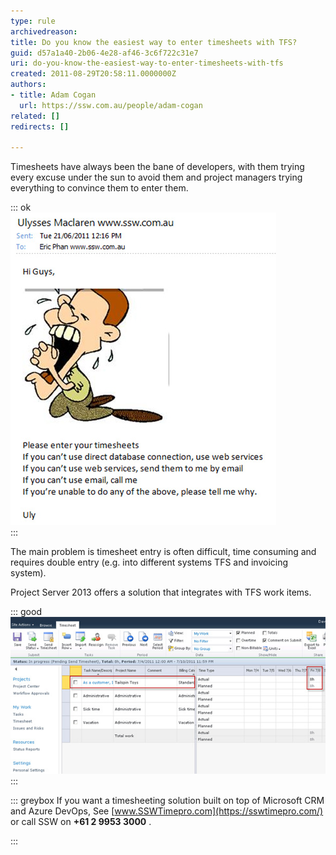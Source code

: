 ```yaml
---
type: rule
archivedreason: 
title: Do you know the easiest way to enter timesheets with TFS?
guid: d57a1a40-2b06-4e28-af46-3c6f722c31e7
uri: do-you-know-the-easiest-way-to-enter-timesheets-with-tfs
created: 2011-08-29T20:58:11.0000000Z
authors:
- title: Adam Cogan
  url: https://ssw.com.au/people/adam-cogan
related: []
redirects: []

---
```


Timesheets have always been the bane of developers, with them trying every excuse under the sun to avoid them and project managers trying everything to convince them to enter them.

<!--endintro-->

::: ok  
![Figure: Our Office Manager chasing up timesheets](chase-up-timesheets.jpg)  
:::

The main problem is timesheet entry is often difficult, time consuming and requires double entry (e.g. into different systems TFS and invoicing system).

Project Server 2013 offers a solution that integrates with TFS work items.

::: good  
![Figure: Project Server 2013 pulls work items from TFS and updates the actual and remaining hours](tfs-timesheets.jpg)  
:::

::: greybox
If you want a timesheeting solution built on top of Microsoft CRM and Azure DevOps, See [www.SSWTimepro.com](https://sswtimepro.com/) or call SSW on  **+61 2 9953 3000** .

:::
